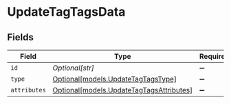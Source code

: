 # UpdateTagTagsData


## Fields

| Field                                                                            | Type                                                                             | Required                                                                         | Description                                                                      |
| -------------------------------------------------------------------------------- | -------------------------------------------------------------------------------- | -------------------------------------------------------------------------------- | -------------------------------------------------------------------------------- |
| `id`                                                                             | *Optional[str]*                                                                  | :heavy_minus_sign:                                                               | N/A                                                                              |
| `type`                                                                           | [Optional[models.UpdateTagTagsType]](../models/updatetagtagstype.md)             | :heavy_minus_sign:                                                               | N/A                                                                              |
| `attributes`                                                                     | [Optional[models.UpdateTagTagsAttributes]](../models/updatetagtagsattributes.md) | :heavy_minus_sign:                                                               | N/A                                                                              |